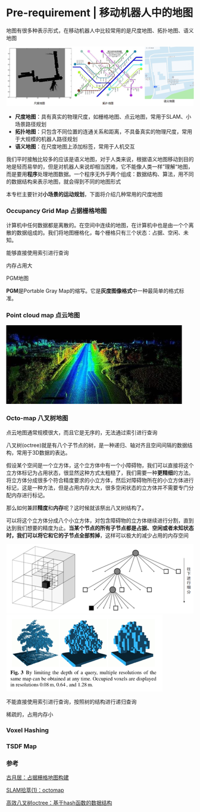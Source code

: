 # Pre-requirement | 移动机器人中的地图

地图有很多种表示形式，在移动机器人中比较常用的是尺度地图、拓扑地图、语义地图

<img src="img/01-地图/01-常见地图.png" alt="01-常见地图" style="zoom: 80%;" />

- **尺度地图**：具有真实的物理尺度，如栅格地图、点云地图，常用于SLAM、小场景路径规划
- **拓扑地图**：只包含不同位置的连通关系和距离，不具备真实的物理尺度，常用于大规模的机器人路径规划
- **语义地图**：在尺度地图上添加标签，常用于人机交互

我们平时接触比较多的应该是语义地图，对于人类来说，根据语义地图移动到目的地是轻而易举的，但是对机器人来说却相当困难，它不能像人类一样”理解“地图，而是要用**程序**处理地图数据。一个程序无外乎两个组成：数据结构、算法，用不同的数据结构来表示地图，就会得到不同的地图形式

本专栏主要针对**小场景的运动规划**，下面将介绍几种常用的尺度地图

### Occupancy Grid Map 占据栅格地图

计算机中任何数据都是离散的。在空间中连续的地图，在计算机中也是由一个个离散的数据组成的。我们将地图栅格化，每个栅格只有三个状态：占据、空闲、未知。

能够直接使用索引进行查询

内存占用大

PGM地图

**PGM**是Portable Gray Map的缩写。它是**灰度图像格式**中一种最简单的格式标准。

### Point cloud map 点云地图



<img src="img/01-地图/02-点云地图.png" alt="02-点云地图" style="zoom:80%;" />

### Octo-map 八叉树地图

点云地图通常规模很大，而且它是无序的，无法通过索引进行查询

八叉树(octree)就是有八个子节点的树，是一种递归、轴对齐且空间间隔的数据结构，常用于3D数据的表达。

假设某个空间是一个立方体，这个立方体中有一个小障碍物，我们可以直接将这个立方体标记为占用状态，很显然这种方式太粗糙了，我们需要一种**更精细**的方法。将立方体分成很多个符合精度要求的小立方体，然后对障碍物所在的小立方体进行标记，这是一种方法，但是占用内存太大，很多空闲状态的立方体并不需要专门分配内存进行标记。

那么如何兼顾**精度**和**内存**呢？这时候就该祭出八叉树结构了。

可以将这个立方体分成八个小立方体，对包含障碍物的立方体继续进行分割，直到达到我们想要的精度为止。**当某个节点的所有子节点都是占据、空闲或者未知状态时，我们可以将它和它的子节点全部剪掉**，这样可以极大的减少占用的内存空间

<img src="img/01-地图/02-八叉树地图-04-图解.png" alt="02-八叉树地图-02-图解" style="zoom:80%;" />

<img src="img/01-地图/02-八叉树地图-01-例子.png" alt="02-八叉树地图" style="zoom:80%;" />

不能直接使用索引进行查询，按照树的结构进行递归查询

稀疏的，占用内存小

### Voxel Hashing





### TSDF Map



### 参考

[古月居：占据栅格地图构建](https://www.guyuehome.com/14968)

[SLAM拾萃(1)：octomap](https://www.cnblogs.com/gaoxiang12/p/5041142.html)

[高效八叉树octree：基于hash函数的数据结构](https://blog.csdn.net/qq_28660035/article/details/80388932)